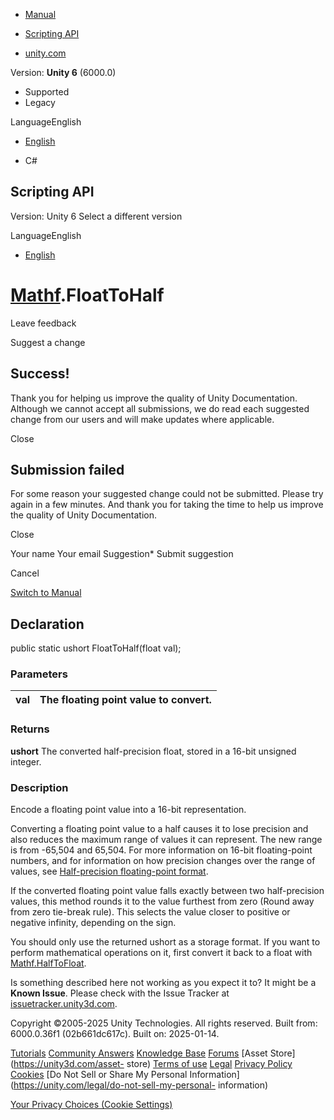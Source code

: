 [ ]()

  * [Manual](../Manual/index.html)
  * [Scripting API](../ScriptReference/index.html)

  * [unity.com](https://unity.com/)

Version: **Unity 6** (6000.0)

  * Supported
  * Legacy

LanguageEnglish

  * [English]()

  * C#

[ ](https://docs.unity3d.com)

## Scripting API

Version: Unity 6 Select a different version

LanguageEnglish

  * [English]()

#  [Mathf](Mathf.html).FloatToHalf

Leave feedback

Suggest a change

## Success!

Thank you for helping us improve the quality of Unity Documentation. Although
we cannot accept all submissions, we do read each suggested change from our
users and will make updates where applicable.

Close

## Submission failed

For some reason your suggested change could not be submitted. Please <a>try
again</a> in a few minutes. And thank you for taking the time to help us
improve the quality of Unity Documentation.

Close

Your name Your email Suggestion* Submit suggestion

Cancel

[Switch to Manual](../Manual/class-Mathf.html "Go to Mathf Component in the
Manual")

## Declaration

public static ushort FloatToHalf(float val);

### Parameters

val | The floating point value to convert.  
---|---  
  
### Returns

**ushort** The converted half-precision float, stored in a 16-bit unsigned
integer.

### Description

Encode a floating point value into a 16-bit representation.

Converting a floating point value to a half causes it to lose precision and
also reduces the maximum range of values it can represent. The new range is
from -65,504 and 65,504. For more information on 16-bit floating-point
numbers, and for information on how precision changes over the range of
values, see [Half-precision floating-point
format](https://en.wikipedia.org/wiki/Half-precision_floating-point_format).  
  
If the converted floating point value falls exactly between two half-precision
values, this method rounds it to the value furthest from zero (Round away from
zero tie-break rule). This selects the value closer to positive or negative
infinity, depending on the sign.  
  
You should only use the returned ushort as a storage format. If you want to
perform mathematical operations on it, first convert it back to a float with
[Mathf.HalfToFloat](Mathf.HalfToFloat.html).

Is something described here not working as you expect it to? It might be a
**Known Issue**. Please check with the Issue Tracker at
[issuetracker.unity3d.com](https://issuetracker.unity3d.com).

Copyright ©2005-2025 Unity Technologies. All rights reserved. Built from:
6000.0.36f1 (02b661dc617c). Built on: 2025-01-14.

[Tutorials](https://unity3d.com/learn) [Community
Answers](https://answers.unity3d.com) [Knowledge
Base](https://support.unity3d.com/hc/en-us)
[Forums](https://forum.unity3d.com) [Asset Store](https://unity3d.com/asset-
store) [Terms of use](https://docs.unity3d.com/Manual/TermsOfUse.html)
[Legal](https://unity.com/legal) [Privacy
Policy](https://unity.com/legal/privacy-policy)
[Cookies](https://unity.com/legal/cookie-policy) [Do Not Sell or Share My
Personal Information](https://unity.com/legal/do-not-sell-my-personal-
information)

[Your Privacy Choices (Cookie Settings)](javascript:void\(0\);)

